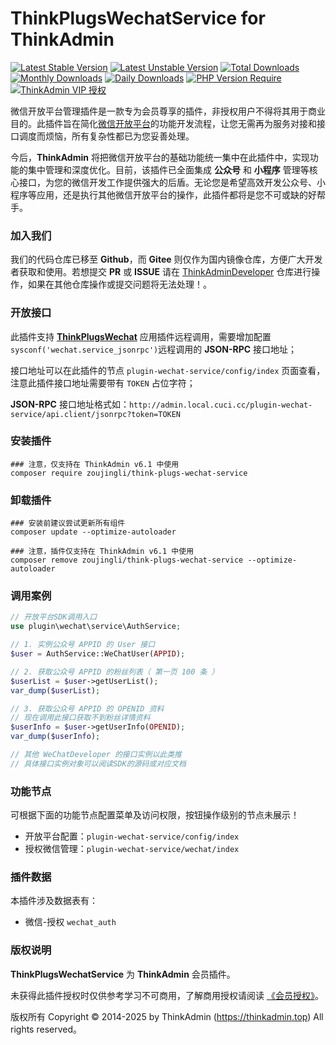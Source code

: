 # ThinkPlugsWechatService for ThinkAdmin

[![Latest Stable Version](https://poser.pugx.org/zoujingli/think-plugs-wechat-service/v/stable)](https://packagist.org/packages/zoujingli/think-plugs-wechat-service)
[![Latest Unstable Version](https://poser.pugx.org/zoujingli/think-plugs-wechat-service/v/unstable)](https://packagist.org/packages/zoujingli/think-plugs-wechat-service)
[![Total Downloads](https://poser.pugx.org/zoujingli/think-plugs-wechat-service/downloads)](https://packagist.org/packages/zoujingli/think-plugs-wechat-service)
[![Monthly Downloads](https://poser.pugx.org/zoujingli/think-plugs-wechat-service/d/monthly)](https://packagist.org/packages/zoujingli/think-plugs-wechat-service)
[![Daily Downloads](https://poser.pugx.org/zoujingli/think-plugs-wechat-service/d/daily)](https://packagist.org/packages/zoujingli/think-plugs-wechat-service)
[![PHP Version Require](http://poser.pugx.org/zoujingli/think-plugs-wechat-service/require/php)](https://packagist.org/packages/zoujingli/think-plugs-wechat-service)
[![ThinkAdmin VIP 授权](https://img.shields.io/badge/license-VIP%20授权-blueviolet.svg)](https://thinkadmin.top/vip-introduce)

微信开放平台管理插件是一款专为会员尊享的插件，非授权用户不得将其用于商业目的。此插件旨在简化[微信开放平台](https://open.weixin.qq.com)的功能开发流程，让您无需再为服务对接和接口调度而烦恼，所有复杂性都已为您妥善处理。

今后，**ThinkAdmin** 将把微信开放平台的基础功能统一集中在此插件中，实现功能的集中管理和深度优化。目前，该插件已全面集成 **公众号** 和 **小程序** 管理等核心接口，为您的微信开发工作提供强大的后盾。无论您是希望高效开发公众号、小程序等应用，还是执行其他微信开放平台的操作，此插件都将是您不可或缺的好帮手。

### 加入我们

我们的代码仓库已移至 **Github**，而 **Gitee** 则仅作为国内镜像仓库，方便广大开发者获取和使用。若想提交 **PR** 或 **ISSUE** 请在 [ThinkAdminDeveloper](https://github.com/zoujingli/ThinkAdminDeveloper) 仓库进行操作，如果在其他仓库操作或提交问题将无法处理！。

### 开放接口

此插件支持 [**ThinkPlugsWechat**](https://thinkadmin.top/plugin/think-plugs-wechat.html) 应用插件远程调用，需要增加配置`sysconf('wechat.service_jsonrpc')`远程调用的 **JSON-RPC** 接口地址；

接口地址可以在此插件的节点 `plugin-wechat-service/config/index` 页面查看，注意此插件接口地址需要带有 `TOKEN` 占位字符；

**JSON-RPC** 接口地址格式如：`http://admin.local.cuci.cc/plugin-wechat-service/api.client/jsonrpc?token=TOKEN`

### 安装插件

```shell
### 注意，仅支持在 ThinkAdmin v6.1 中使用
composer require zoujingli/think-plugs-wechat-service
```

### 卸载插件

```shell
### 安装前建议尝试更新所有组件
composer update --optimize-autoloader

### 注意，插件仅支持在 ThinkAdmin v6.1 中使用
composer remove zoujingli/think-plugs-wechat-service --optimize-autoloader
```

### 调用案例

```php
// 开放平台SDK调用入口
use plugin\wechat\service\AuthService;

// 1. 实例公众号 APPID 的 User 接口
$user = AuthService::WeChatUser(APPID);

// 2. 获取公众号 APPID 的粉丝列表（ 第一页 100 条 ）
$userList = $user->getUserList();
var_dump($userList);

// 3. 获取公众号 APPID 的 OPENID 资料
// 现在调用此接口获取不到粉丝详情资料
$userInfo = $user->getUserInfo(OPENID);
var_dump($userInfo);

// 其他 WeChatDeveloper 的接口实例以此类推
// 具体接口实例对象可以阅读SDK的源码或对应文档

```

### 功能节点

可根据下面的功能节点配置菜单及访问权限，按钮操作级别的节点未展示！

* 开放平台配置：`plugin-wechat-service/config/index`
* 授权微信管理：`plugin-wechat-service/wechat/index`

### 插件数据

本插件涉及数据表有：

* 微信-授权 `wechat_auth`

### 版权说明

**ThinkPlugsWechatService** 为 **ThinkAdmin** 会员插件。

未获得此插件授权时仅供参考学习不可商用，了解商用授权请阅读 [《会员授权》](https://thinkadmin.top/vip-introduce)。

版权所有 Copyright © 2014-2025 by ThinkAdmin (https://thinkadmin.top) All rights reserved。